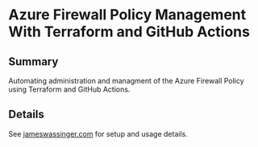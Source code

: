 # Azure Firewall Policy Management With Terraform and GitHub Actions

## Summary
Automating administration and managment of the Azure Firewall Policy using Terraform and GitHub Actions. 

## Details
See [jameswassinger.com](https://jameswassinger.com) for setup and usage details. 
